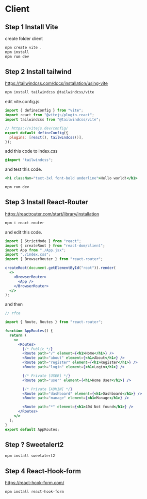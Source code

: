 # Client

## Step 1 Install Vite

create folder client

```bash
npm create vite .
npm install
npm run dev
```

## Step 2 Install tailwind

https://tailwindcss.com/docs/installation/using-vite

```bash
npm install tailwindcss @tailwindcss/vite
```

edit vite.config.js

```js
import { defineConfig } from "vite";
import react from "@vitejs/plugin-react";
import tailwindcss from "@tailwindcss/vite";

// https://vitejs.dev/config/
export default defineConfig({
  plugins: [react(), tailwindcss()],
});
```

add this code to index.css

```css
@import "tailwindcss";
```

and test this code.

```jsx
<h1 classNam="text-3xl font-bold underline">Hello world!</h1>
```

```bash
npm run dev
```

## Step 3 Install React-Router

https://reactrouter.com/start/library/installation

```bash
npm i react-router
```

and edit this code.

```jsx
import { StrictMode } from "react";
import { createRoot } from "react-dom/client";
import App from "./App.jsx";
import "./index.css";
import { BrowserRouter } from "react-router";

createRoot(document.getElementById("root")).render(
  <>
    <BrowserRouter>
      <App />
    </BrowserRouter>
  </>
);
```

and then

```jsx
// rfce

import { Route, Routes } from "react-router";

function AppRoutes() {
  return (
    <>
      <Routes>
        {/* Public */}
        <Route path="/" element={<h1>Home</h1>} />
        <Route path="about" element={<h1>About</h1>} />
        <Route path="register" element={<h1>Register</h1>} />
        <Route path="login" element={<h1>Login</h1>} />

        {/* Private [USER] */}
        <Route path="user" element={<h1>Home User</h1>} />

        {/* Private [ADMIN] */}
        <Route path="dashboard" element={<h1>Dashboard</h1>} />
        <Route path="manage" element={<h1>Manage</h1>} />

        <Route path="*" element={<h1>404 Not found</h1>} />
      </Routes>
    </>
  );
}
export default AppRoutes;
```

## Step ? Sweetalert2

```bash
npm install sweetalert2
```

## Step 4 React-Hook-form

https://react-hook-form.com/

```bash
npm install react-hook-form
```
